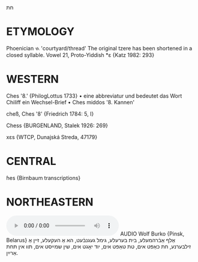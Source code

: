 חת

ETYMOLOGY
===========
Phoenician 𐤇 'courtyard/thread'
The original tzere has been shortened in a closed syllable.
Vowel 21, Proto-Yiddish *ɛ
{Katz 1982: 293}

WESTERN
========

Ches '8.' {PhilogLottus 1733}
	•	eine abbreviatur und bedeutet das Wort Chiliff ein Wechsel-Brief
	•	Ches middos '8. Kannen'

cheß, Ches '8' {Friedrich 1784: 5, I}

Chess {BURGENLAND, Stalek 1926: 269}

xɛs {WTCP, Dunajská Streda, 47179}

CENTRAL
========

ɦes {Birnbaum transcriptions}

NORTHEASTERN
==============

<audio controls src="https://ia601509.us.archive.org/26/items/WolfBurko/AlefAvremeleBeysBereleGimlGeganvetHeyAHekeleZayenAZilberneKhesKhaptImTesTaptImYudYogtImShinShmaystImTofInTokhesArayn-WolfBurko.mp3"></audio>
AUDIO Wolf Burko {Pinsk, Belarus}
אַלף אַבֿרהמעלע, בית בערעלע, גימל געגנבֿעט, הא אַ העקעלע, זיין אַ זילבערנע, חת כאַפּט אים, טת טאַפּט אים, יוד יאָגט אים, שין שמײַסט אים, תּוו אין תּחת אַרײַן.